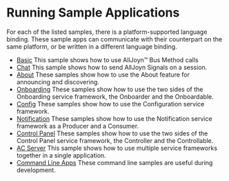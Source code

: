 # Running Sample Applications

For each of the listed samples, there is a platform-supported language binding. 
These sample apps can communicate with their counterpart on the same platform, 
or be written in a different language binding.

* [Basic][basic] This sample shows how to use AllJoyn&trade; Bus Method calls
* [Chat][chat] This sample shows how to send AllJoyn Signals on a session.
* [About][about] These samples show how to use the About feature for 
  announcing and discovering.
* [Onboarding][onboarding] These samples show how to use the two sides of the 
  Onboarding service framework, the Onboarder and the Onboardable.
* [Config][config] These samples show how to use the Configuration service framework.
* [Notification][notification] These samples show how to use the Notification 
  service framework as a Producer and a Consumer.
* [Control Panel][controlpanel] These samples show how to use the two sides of 
  the Control Panel service framework, the Controller and the Controllable.
* [AC Server][acserver] This sample shows how to use multiple service frameworks 
  together in a single application.
* [Command Line Apps][cli] These command line samples are useful during development.

[basic]: /develop/run-sample-apps/basic
[chat]: /develop/run-sample-apps/chat
[about]: /develop/run-sample-apps/about
[onboarding]: /develop/run-sample-apps/onboarding
[config]: /develop/run-sample-apps/config
[notification]: /develop/run-sample-apps/notification
[controlpanel]: /develop/run-sample-apps/controlpanel
[acserver]: /develop/run-sample-apps/acserver
[cli]: /develop/run-sample-apps/test
